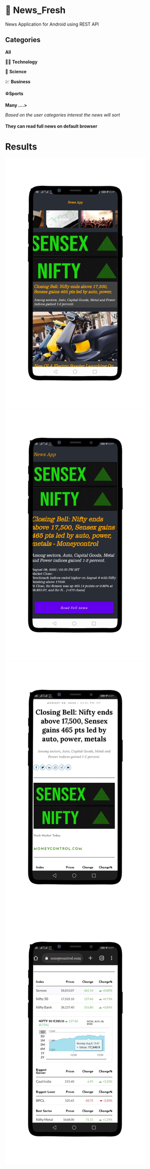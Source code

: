 # :newspaper: News_Fresh 
News Application for Android using REST API



## Categories

**All**

:technologist: **Technology**

:microscope: **Science**

:chart: **Business**

:soccer:**Sports**

**Many ....>**


_Based on the user categories interest the news will sort_


#### They can read full news on default browser

# Results
<p float="left">
  <img src="https://github.com/Samarthasbhat/News_Fresh/blob/master/s3.png" width="450" />
  <img src="https://github.com/Samarthasbhat/News_Fresh/blob/master/s1.png" width="450" />
  <img src="https://github.com/Samarthasbhat/News_Fresh/blob/master/s4.png" width="450" /> 
  <img src="https://github.com/Samarthasbhat/News_Fresh/blob/master/s2.png" width="450" /> 

 
</p>
